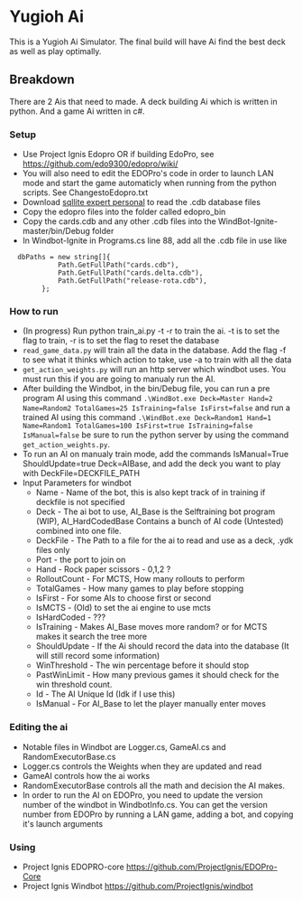 # Yugioh Ai
This is a Yugioh Ai Simulator.
The final build will have Ai find the best deck as well as play optimally.
## Breakdown
There are 2 Ais that need to made. A deck building Ai which is written in python. And a game Ai written in c#.

### Setup
* Use Project Ignis Edopro OR if building EdoPro, see https://github.com/edo9300/edopro/wiki/
* You will also need to edit the EDOPro's code in order to launch LAN mode and start the game automaticly when running from the python scripts. See ChangestoEdopro.txt
* Download [sqllite expert personal](http://www.sqliteexpert.com/download.html) to read the .cdb database files
* Copy the edopro files into the folder called edopro_bin
* Copy the cards.cdb and any other .cdb files into the WindBot-Ignite-master/bin/Debug folder
* In Windbot-Ignite in Programs.cs line 88, add all the .cdb file in use like
```
  dbPaths = new string[]{
            Path.GetFullPath("cards.cdb"),
            Path.GetFullPath("cards.delta.cdb"),
            Path.GetFullPath("release-rota.cdb"),
        };
 ```
### How to run
* (In progress) Run python train_ai.py -t -r to train the ai. -t is to set the flag to train, -r is to set the flag to reset the database
* ```read_game_data.py``` will train all the data in the database. Add the flag -f to see what it thinks which action to take, use -a to train with all the data
* ```get_action_weights.py``` will run an http server which windbot uses. You must run this if you are going to manualy run the AI.
* After building the Windbot, in the bin/Debug file, you can run a pre program AI using this command ``` .\WindBot.exe Deck=Master Hand=2 Name=Random2 TotalGames=25 IsTraining=false IsFirst=false ``` and run a trained AI using this command ``` .\WindBot.exe Deck=Random1 Hand=1 Name=Random1 TotalGames=100 IsFirst=true IsTraining=false IsManual=false ``` be sure to run the python server by using the command ```get_action_weights.py```.
* To run an AI on manualy train mode, add the commands IsManual=True ShouldUpdate=true Deck=AIBase, and add the deck you want to play with DeckFile=DECKFILE_PATH
* Input Parameters for windbot
  * Name - Name of the bot, this is also kept track of in training if deckfile is not specified
  * Deck - The ai bot to use, AI_Base is the Selftraining bot program (WIP), AI_HardCodedBase Contains a bunch of AI code (Untested) combined into one file.
  * DeckFile - The Path to a file for the ai to read and use as a deck, .ydk files only
  * Port - the port to join on
  * Hand - Rock paper scissors - 0,1,2 ?
  * RolloutCount - For MCTS, How many rollouts to perform
  * TotalGames - How many games to play before stopping
  * IsFirst - For some AIs to choose first or second
  * IsMCTS - (Old) to set the ai engine to use mcts
  * IsHardCoded - ???
  * IsTraining - Makes AI_Base moves more random? or for MCTS makes it search the tree more
  * ShouldUpdate - If the Ai should record the data into the database (It will still record some information)
  * WinThreshold - The win percentage before it should stop
  * PastWinLimit - How many previous games it should check for the win threshold count.
  * Id - The AI Unique Id (Idk if I use this)
  * IsManual - For AI_Base to let the player manually enter moves
### Editing the ai
* Notable files in Windbot are Logger.cs, GameAI.cs and RandomExecutorBase.cs
* Logger.cs controls the Weights when they are updated and read
* GameAI controls how the ai works
* RandomExecutorBase controls all the math and decision the AI makes.
* In order to run the AI on EDOPro, you need to update the version number of the windbot in WindbotInfo.cs. You can get the version number from EDOPro by running a LAN game, adding a bot, and copying it's launch arguments
### Using 
* Project Ignis EDOPRO-core https://github.com/ProjectIgnis/EDOPro-Core
* Project Ignis Windbot https://github.com/ProjectIgnis/windbot
